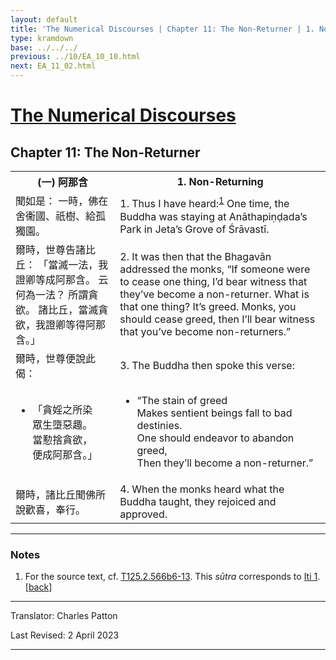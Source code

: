 ```yaml
---
layout: default
title: 'The Numerical Discourses | Chapter 11: The Non-Returner | 1. Non-Returning'
type: kramdown
base: ../../../
previous: ../10/EA_10_10.html
next: EA_11_02.html
---
```


<h1><a href='../index.html'>The Numerical Discourses</a></h1>
<h2>Chapter 11: The Non-Returner</h2>

<table class="trans">
  <th class='ch'>(一) 阿那含</th>
  <th class='en'>1. Non-Returning</th>
  <tr>
    <td class='ch' title='T125.2.566b6'>聞如是： 一時，佛在舍衞國、祇樹、給孤獨園。</td>
    <td id='p1'>1. Thus I have heard:<sup id="ref1"><a href="#n1">1</a></sup> One time, the Buddha was staying at Anāthapiṇḍada’s Park in Jeta’s Grove of Śrāvastī.</td>
  </tr>
  <tr>
    <td class='ch' title='T125.2.566b7'>爾時，世尊告諸比丘： 「當滅一法，我證卿等成阿那含。 云何為一法？ 所謂貪欲。 諸比丘，當滅貪欲，我證卿等得阿那含。」</td>
    <td id='p2'>2. It was then that the Bhagavān addressed the monks, “If someone were to cease one thing, I’d bear witness that they’ve become a non-returner. What is that one thing? It’s greed. Monks, you should cease greed, then I’ll bear witness that you’ve become non-returners.”</td>
  </tr>
  <tr>
    <td class='ch' title='T125.2.566b9'>爾時，世尊便說此偈：</td>
    <td id='p3'>3. The Buddha then spoke this verse:</td>
  </tr>
<tr>
  <td title='T125.2.566b11'><ul class='verse'>
    <li class='ch'>「貪婬之所染<br/>
    眾生墮惡趣。<br/>
    當懃捨貪欲，<br/>
    便成阿那含。」</li>
  </ul></td>
  <td><ul class='verse'>
    <li>“The stain of greed<br/>
    Makes sentient beings fall to bad destinies.<br/>
    One should endeavor to abandon greed,<br/>
    Then they’ll become a non-returner.”</li>
  </ul></td>
</tr>
  <tr>
    <td class='ch' title='T125.2.566b13'>爾時，諸比丘聞佛所說歡喜，奉行。</td>
    <td id='p4'>4. When the monks heard what the Buddha taught, they rejoiced and approved. </td>
  </tr>
</table>

<hr/>

<h3 id="notes">Notes</h3>

<ol class="notes-list">
<li id="n1"><p>For the source text, cf. <a href="https://cbetaonline.dila.edu.tw/zh/T02n0125_p0566b06" target="_blank">T125.2.566b6-13</a>. This <em>sūtra</em> corresponds to <a href="https://suttacentral.net/iti1" target="_blank">Iti 1</a>. [<a href="#ref1">back</a>]</p></li>
</ol>
<hr/>

<p class="translator">Translator: Charles Patton</p>
<p class='revised'>Last Revised: 2 April 2023</p>

<hr/>